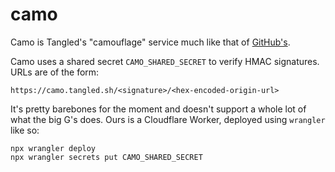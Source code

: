 # camo

Camo is Tangled's "camouflage" service much like that of [GitHub's](https://docs.github.com/en/authentication/keeping-your-account-and-data-secure/about-anonymized-urls).

Camo uses a shared secret `CAMO_SHARED_SECRET` to verify HMAC signatures. URLs are of the form:

```
https://camo.tangled.sh/<signature>/<hex-encoded-origin-url>
```

It's pretty barebones for the moment and doesn't support a whole lot of what the
big G's does. Ours is a Cloudflare Worker, deployed using `wrangler` like so:

```
npx wrangler deploy
npx wrangler secrets put CAMO_SHARED_SECRET
```
